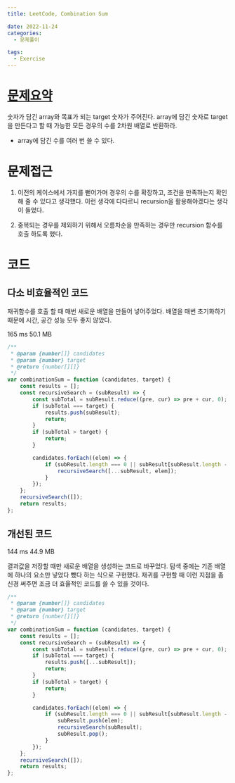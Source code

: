 ```yaml
---
title: LeetCode, Combination Sum

date: 2022-11-24
categories:
  - 문제풀이

tags:
  - Exercise
---
```


# [문제요약](https://leetcode.com/problems/combination-sum/)

숫자가 담긴 array와 목표가 되는 target 숫자가 주어진다. array에 담긴 숫자로 target을 만든다고 할 때 가능한 모든 경우의 수를 2차원 배열로 반환하라.

- array에 담긴 수를 여러 번 쓸 수 있다.

# 문제접근

1. 이전의 케이스에서 가지를 뻗어가며 경우의 수를 확장하고, 조건을 만족하는지 확인해 줄 수 있다고 생각했다. 이런 생각에 다다르니 recursion을 활용해야겠다는 생각이 들었다.

2. 중복되는 경우를 제외하기 위해서 오름차순을 만족하는 경우만 recursion 함수를 호출 하도록 했다.

# 코드

## 다소 비효율적인 코드

재귀함수를 호출 할 때 매번 새로운 배열을 만들어 넣어주었다. 배열을 매번 초기화하기 때문에 시간, 공간 성능 모두 좋지 않았다.

165 ms 50.1 MB

```javascript
/**
 * @param {number[]} candidates
 * @param {number} target
 * @return {number[][]}
 */
var combinationSum = function (candidates, target) {
	const results = [];
	const recursiveSearch = (subResult) => {
		const subTotal = subResult.reduce((pre, cur) => pre + cur, 0);
		if (subTotal === target) {
			results.push(subResult);
			return;
		}
		if (subTotal > target) {
			return;
		}

		candidates.forEach((elem) => {
			if (subResult.length === 0 || subResult[subResult.length - 1] <= elem) {
				recursiveSearch([...subResult, elem]);
			}
		});
	};
	recursiveSearch([]);
	return results;
};
```

## 개선된 코드

144 ms 44.9 MB

결과값을 저장할 때만 새로운 배열을 생성하는 코드로 바꾸었다. 탐색 중에는 기존 배열에 하나의 요소만 넣었다 뺐다 하는 식으로 구현했다. 재귀를 구현할 때 이런 지점을 좀 신경 써주면 조금 더 효율적인 코드를 쓸 수 있을 것이다.

```javascript
/**
 * @param {number[]} candidates
 * @param {number} target
 * @return {number[][]}
 */
var combinationSum = function (candidates, target) {
	const results = [];
	const recursiveSearch = (subResult) => {
		const subTotal = subResult.reduce((pre, cur) => pre + cur, 0);
		if (subTotal === target) {
			results.push([...subResult]);
			return;
		}
		if (subTotal > target) {
			return;
		}

		candidates.forEach((elem) => {
			if (subResult.length === 0 || subResult[subResult.length - 1] <= elem) {
				subResult.push(elem);
				recursiveSearch(subResult);
				subResult.pop();
			}
		});
	};
	recursiveSearch([]);
	return results;
};
```
